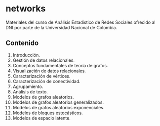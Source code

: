 # networks

Materiales del curso de Análisis Estadístico de Redes Sociales ofrecido al DNI por parte de la Universidad Nacional de Colombia.

## Contenido

1. Introducción.
2. Gestión de datos relacionales.
3. Conceptos fundamentales de teoría de grafos.
4. Visualización de datos relacionales.
5. Caracterización de vértices.
6. Caracterización de conectividad.
7. Agrupamiento.
8. Análisis de texto.
9. Modelos de grafos aleatorios.
10. Modelos de grafos aleatorios generalizados.
11. Modelos de grafos aleatorios exponenciales.
12. Modelos de bloques estocásticos.
13. Modelos de espacio latente.
